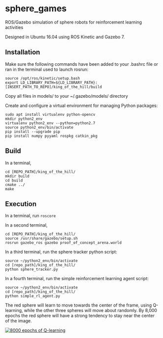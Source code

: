 # sphere_games
ROS/Gazebo simulation of sphere robots for reinforcement learning activities

Designed in Ubuntu 16.04 using ROS Kinetic and Gazebo 7.

## Installation
Make sure the following commands have been added to your .bashrc file or ran in the terminal used to launch rosrun:
```
source /opt/ros/kinetic/setup.bash
export LD_LIBRARY_PATH=${LD_LIBRARY_PATH}:[INSERT_PATH_TO_REPO]/king_of_the_hill/build
```

Copy all files in models/ to your ~/.gazebo/models/ directory

Create and configure a virtual environment for managing Python packages:
```
sudo apt install virtualenv python-opencv
mkdir python2_env
virtualenv python2_env --python=python2.7
source python2_env/bin/activate
pip install --upgrade pip
pip install numpy pyyaml rospkg catkin_pkg
```

## Build
In a terminal, 
```
cd [REPO_PATH]/king_of_the_hill/
mkdir build
cd build
cmake ../
make
```

## Execution
In a terminal, run `roscore`

In a second terminal, 
```
cd [REPO_PATH]/king_of_the_hill/
source /usr/share/gazebo/setup.sh
rosrun gazebo_ros gazebo proof_of_concept_arena.world
```

In a third terminal, run the sphere tracker python script:
```
source ~/python2_env/bin/activate
cd [repo_path]/king_of_the_hill/
python sphere_tracker.py
```

In a fourth terminal, run the simple reinforcement learning agent script:
```
source ~/python2_env/bin/activate
cd [repo_path]/king_of_the_hill/
python simple_rl_agent.py
```

The red sphere will learn to move towards the center of the frame, using Q-learning, while the other three spheres will move about randomly. By 8,000 epochs the red sphere will have a strong tendency to stay near the center of the image.

[![8000 epochs of Q-learning](https://i9.ytimg.com/vi/6YAlH6CpblQ/hqdefault.jpg?sqp=CJSipNcF&rs=AOn4CLC3M6p1sq_V0l-I9Bdm9P8slTDhOA)](https://www.youtube.com/embed/6YAlH6CpblQ)

